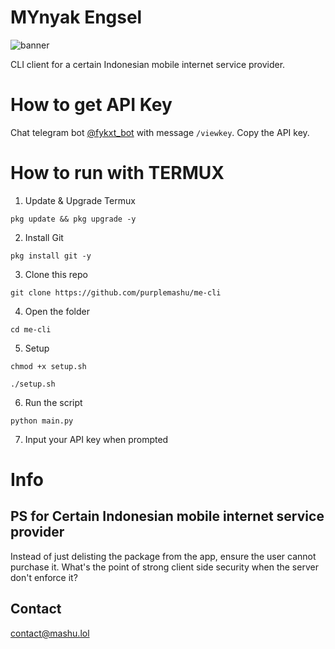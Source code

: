 # MYnyak Engsel

![banner](bnr.png)

CLI client for a certain Indonesian mobile internet service provider.

# How to get API Key
Chat telegram bot [@fykxt_bot](https://t.me/fykxt_bot) with message `/viewkey`. Copy the API key.

# How to run with TERMUX
1. Update & Upgrade Termux
```
pkg update && pkg upgrade -y
```
2. Install Git
```
pkg install git -y
```
3. Clone this repo
```
git clone https://github.com/purplemashu/me-cli
```
4. Open the folder
```
cd me-cli
```
5. Setup
```
chmod +x setup.sh
```
```
./setup.sh
```
6. Run the script
```
python main.py
```
7. Input your API key when prompted

# Info

## PS for Certain Indonesian mobile internet service provider

Instead of just delisting the package from the app, ensure the user cannot purchase it.
What's the point of strong client side security when the server don't enforce it?

## Contact

contact@mashu.lol
